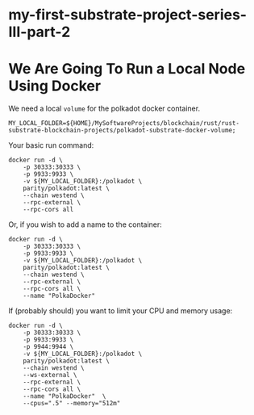 # my-first-substrate-project-series-III-part-2

# We Are Going To Run a Local Node Using Docker  
  
We need a local ```volume``` for the polkadot docker container.  
```  
MY_LOCAL_FOLDER=${HOME}/MySoftwareProjects/blockchain/rust/rust-substrate-blockchain-projects/polkadot-substrate-docker-volume;  
```
  
Your basic run command:  
```
docker run -d \
    -p 30333:30333 \
    -p 9933:9933 \
    -v ${MY_LOCAL_FOLDER}:/polkadot \
    parity/polkadot:latest \
    --chain westend \
    --rpc-external \
    --rpc-cors all  
```

Or, if you wish to add a name to the container:  
```
docker run -d \
    -p 30333:30333 \
    -p 9933:9933 \
    -v ${MY_LOCAL_FOLDER}:/polkadot \
    parity/polkadot:latest \
    --chain westend \
    --rpc-external \
    --rpc-cors all \
    --name "PolkaDocker"  
```
  
If (probably should) you want to limit your CPU and memory usage:  
```
docker run -d \
    -p 30333:30333 \
    -p 9933:9933 \
    -p 9944:9944 \
    -v ${MY_LOCAL_FOLDER}:/polkadot \
    parity/polkadot:latest \
    --chain westend \
    --ws-external \
    --rpc-external \
    --rpc-cors all \
    --name "PolkaDocker"  \
    --cpus=".5" --memory="512m"
```

